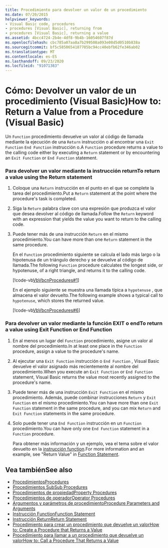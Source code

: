 ```yaml
---
title: Procedimiento para devolver un valor de un procedimiento
ms.date: 07/20/2015
helpviewer_keywords:
- Visual Basic code, procedures
- procedures [Visual Basic], returning from
- procedures [Visual Basic], returning a value
ms.assetid: 4bcc4724-2b4e-4df8-9b4b-16054607f87d
ms.openlocfilehash: cbc785a07aa8a7b299508a093e08d5d0510b838a
ms.sourcegitcommit: bf5c5850654187705bc94cc40ebfb62fe346ab02
ms.translationtype: MT
ms.contentlocale: es-ES
ms.lasthandoff: 09/23/2020
ms.locfileid: "91071383"
---
```

# <a name="how-to-return-a-value-from-a-procedure-visual-basic"></a><span data-ttu-id="a8142-102">Cómo: Devolver un valor de un procedimiento (Visual Basic)</span><span class="sxs-lookup"><span data-stu-id="a8142-102">How to: Return a Value from a Procedure (Visual Basic)</span></span>

<span data-ttu-id="a8142-103">Un `Function` procedimiento devuelve un valor al código de llamada mediante la ejecución de una `Return` instrucción o al encontrar una `Exit Function` `End Function` instrucción o.</span><span class="sxs-lookup"><span data-stu-id="a8142-103">A `Function` procedure returns a value to the calling code either by executing a `Return` statement or by encountering an `Exit Function` or `End Function` statement.</span></span>  
  
### <a name="to-return-a-value-using-the-return-statement"></a><span data-ttu-id="a8142-104">Para devolver un valor mediante la instrucción return</span><span class="sxs-lookup"><span data-stu-id="a8142-104">To return a value using the Return statement</span></span>  
  
1. <span data-ttu-id="a8142-105">Coloque una `Return` instrucción en el punto en el que se complete la tarea del procedimiento.</span><span class="sxs-lookup"><span data-stu-id="a8142-105">Put a `Return` statement at the point where the procedure's task is completed.</span></span>  
  
2. <span data-ttu-id="a8142-106">Siga la `Return` palabra clave con una expresión que produzca el valor que desea devolver al código de llamada.</span><span class="sxs-lookup"><span data-stu-id="a8142-106">Follow the `Return` keyword with an expression that yields the value you want to return to the calling code.</span></span>  
  
3. <span data-ttu-id="a8142-107">Puede tener más de una instrucción `Return` en el mismo procedimiento.</span><span class="sxs-lookup"><span data-stu-id="a8142-107">You can have more than one `Return` statement in the same procedure.</span></span>  
  
     <span data-ttu-id="a8142-108">En el `Function` procedimiento siguiente se calcula el lado más largo o la hipotenusa de un triángulo derecho y se devuelve al código de llamada.</span><span class="sxs-lookup"><span data-stu-id="a8142-108">The following `Function` procedure calculates the longest side, or hypotenuse, of a right triangle, and returns it to the calling code.</span></span>  
  
     [!code-vb[VbVbcnProcedures#1](~/samples/snippets/visualbasic/VS_Snippets_VBCSharp/VbVbcnProcedures/VB/Class1.vb#1)]  
  
     <span data-ttu-id="a8142-109">En el ejemplo siguiente se muestra una llamada típica a `hypotenuse` , que almacena el valor devuelto.</span><span class="sxs-lookup"><span data-stu-id="a8142-109">The following example shows a typical call to `hypotenuse`, which stores the returned value.</span></span>  
  
     [!code-vb[VbVbcnProcedures#6](~/samples/snippets/visualbasic/VS_Snippets_VBCSharp/VbVbcnProcedures/VB/Class1.vb#6)]  
  
### <a name="to-return-a-value-using-exit-function-or-end-function"></a><span data-ttu-id="a8142-110">Para devolver un valor mediante la función EXIT o end</span><span class="sxs-lookup"><span data-stu-id="a8142-110">To return a value using Exit Function or End Function</span></span>  
  
1. <span data-ttu-id="a8142-111">En al menos un lugar del `Function` procedimiento, asigne un valor al nombre del procedimiento.</span><span class="sxs-lookup"><span data-stu-id="a8142-111">In at least one place in the `Function` procedure, assign a value to the procedure's name.</span></span>  
  
2. <span data-ttu-id="a8142-112">Al ejecutar una `Exit Function` instrucción o `End Function` , Visual Basic devuelve el valor asignado más recientemente al nombre del procedimiento.</span><span class="sxs-lookup"><span data-stu-id="a8142-112">When you execute an `Exit Function` or `End Function` statement, Visual Basic returns the value most recently assigned to the procedure's name.</span></span>  
  
3. <span data-ttu-id="a8142-113">Puede tener más de una instrucción `Exit Function` en el mismo procedimiento. Además, puede combinar instrucciones `Return` y `Exit Function` en el mismo procedimiento.</span><span class="sxs-lookup"><span data-stu-id="a8142-113">You can have more than one `Exit Function` statement in the same procedure, and you can mix `Return` and `Exit Function` statements in the same procedure.</span></span>  
  
4. <span data-ttu-id="a8142-114">Solo puede tener una `End Function` instrucción en un `Function` procedimiento.</span><span class="sxs-lookup"><span data-stu-id="a8142-114">You can have only one `End Function` statement in a `Function` procedure.</span></span>  
  
     <span data-ttu-id="a8142-115">Para obtener más información y un ejemplo, vea el tema sobre el valor devuelto en la [instrucción function](../../../language-reference/statements/function-statement.md).</span><span class="sxs-lookup"><span data-stu-id="a8142-115">For more information and an example, see "Return Value" in [Function Statement](../../../language-reference/statements/function-statement.md).</span></span>  
  
## <a name="see-also"></a><span data-ttu-id="a8142-116">Vea también</span><span class="sxs-lookup"><span data-stu-id="a8142-116">See also</span></span>

- [<span data-ttu-id="a8142-117">Procedimientos</span><span class="sxs-lookup"><span data-stu-id="a8142-117">Procedures</span></span>](./index.md)
- [<span data-ttu-id="a8142-118">Procedimientos Sub</span><span class="sxs-lookup"><span data-stu-id="a8142-118">Sub Procedures</span></span>](./sub-procedures.md)
- [<span data-ttu-id="a8142-119">Procedimientos de propiedad</span><span class="sxs-lookup"><span data-stu-id="a8142-119">Property Procedures</span></span>](./property-procedures.md)
- [<span data-ttu-id="a8142-120">Procedimientos de operador</span><span class="sxs-lookup"><span data-stu-id="a8142-120">Operator Procedures</span></span>](./operator-procedures.md)
- [<span data-ttu-id="a8142-121">Argumentos y parámetros de procedimiento</span><span class="sxs-lookup"><span data-stu-id="a8142-121">Procedure Parameters and Arguments</span></span>](./procedure-parameters-and-arguments.md)
- [<span data-ttu-id="a8142-122">Instrucción Function</span><span class="sxs-lookup"><span data-stu-id="a8142-122">Function Statement</span></span>](../../../language-reference/statements/function-statement.md)
- [<span data-ttu-id="a8142-123">Instrucción Return</span><span class="sxs-lookup"><span data-stu-id="a8142-123">Return Statement</span></span>](../../../language-reference/statements/return-statement.md)
- [<span data-ttu-id="a8142-124">Procedimiento para crear un procedimiento que devuelve un valor</span><span class="sxs-lookup"><span data-stu-id="a8142-124">How to: Create a Procedure that Returns a Value</span></span>](./how-to-create-a-procedure-that-returns-a-value.md)
- [<span data-ttu-id="a8142-125">Procedimiento para llamar a un procedimiento que devuelve un valor</span><span class="sxs-lookup"><span data-stu-id="a8142-125">How to: Call a Procedure That Returns a Value</span></span>](./how-to-call-a-procedure-that-returns-a-value.md)
